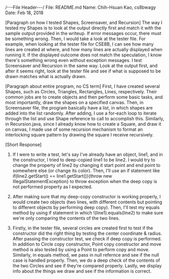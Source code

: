 /---File Header---/
File: README.md
Name: Chih-Hsuan Kao, cs8bwagy
Date: Feb 18, 2018

[Paragraph on how I tested Shapes, Screensaver, and Recursion]
The way I tested my Shapes is to look at the output directly first and
match it with the sample output provided in the writeup. If error messages
occur, there must be something wrong. Then, I would take a look at the 
tester file. For example, when looking at the tester file for CSE8B, 
I can see how many lines are created at where, and how many lines are 
actually displayed when running it. If the displayed outcome does not 
match the speculation, I know there's something wrong even without exception
messages. I test Screensaver and Recursion in the same way. Look at the 
output first, and after it seems right, look at the tester file and see
if what is supposed to be drawn matches what is actually drawn. 

[Paragraph about entire program, no CS term]
First, I have created several Shapes, such as Circles, Triangles, Rectangles,
Lines, respectively. Their common jobs are to create objects and then perform
some basic tasks, and most importantly, draw the shapes on a specified canvas.
Then, in Screensaver file, the program basically have a list, in which shapes
are added into the list randomly. After adding, I use a for-each loop to iterate
through the list and use Shape reference to call to accomplish this. 
Similarly, in Recursion.java, since I already know how to create a Square, 
and draw it on canvas, I made use of some recursion mechanism to format an 
interlocking square pattern by drawing the square I receive recursively. 

[Short Response]
1. If I were to write a test, let's say I've already have an object, line1, 
and in the constructor, I tried to deep-copied line1 to be line2. I would try 
to change the property of line2 by changing it start point and end point to 
somewhere else (or change its color). Then, I'll use an if statement like
if(line2.getStart() == line1.getStart()){throw new IllegalStatementException}
to throw exception when the deep copy is not performed property as I expected.

2. After making sure that my deep-copy constructor is working properly, I 
would create two objects (two lines, with different contents but pointing 
to different objects by performing deep copy). Then, I'll test my equals 
method by using if statement in which !(line1).equals(line2) to make sure
we're only comparing the contents of the two lines. 

3. Firstly, in the tester file, several circles are created first to test if
the constructor did the right thing by testing the center coordinate & radius.
After passing the constructor test, we check if deep copy is performed.
In addition to Circle copy constructor, Point copy constructor and move method
is also tested by using a Point to perform copy and move. 
Similarly, in equals method, we pass in null refernce and see if the null 
case is handled properly. Then, we do a deep check of the contents of the two
Circles and see if they're compared properly. Lastly, we display info about
the things we draw and see if the information is correct. 


